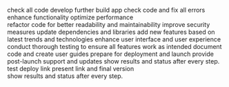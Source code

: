 check all code
develop further
build app
check code and fix all errors
enhance functionality
optimize performance  
refactor code for better readability and maintainability
improve security measures
update dependencies and libraries
add new features based on latest trends and technologies
enhance user interface and user experience
conduct thorough testing to ensure all features work as intended
document code and create user guides
prepare for deployment and launch
provide post-launch support and updates
show results and status after every step.
test
deploy
link
present link and final version  
show results and status after every step.
